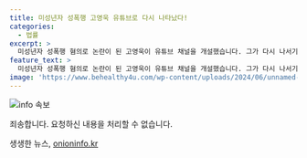 ```yaml
---
title: 미성년자 성폭행 고영욱 유튜브로 다시 나타났다!
categories:
  - 법률
excerpt: >
  미성년자 성폭행 혐의로 논란이 된 고영욱이 유튜브 채널을 개설했습니다. 그가 다시 나서기 시작한 이유와 이로 인한 사회의 반응은? 클릭해 궁금증을 확인해보세요!
feature_text: >
  미성년자 성폭행 혐의로 논란이 된 고영욱이 유튜브 채널을 개설했습니다. 그가 다시 나서기 시작한 이유와 이로 인한 사회의 반응은? 클릭해 궁금증을 확인해보세요!
image: 'https://www.behealthy4u.com/wp-content/uploads/2024/06/unnamed-file.png'
---
```


<p><img src="https://www.behealthy4u.com/wp-content/uploads/2024/06/unnamed-file.png" alt="info 속보" /></p>

<p>죄송합니다. 요청하신 내용을 처리할 수 없습니다.</p>
생생한 뉴스, <a href="https://onioninfo.kr" rel="dofollow">onioninfo.kr</a>


